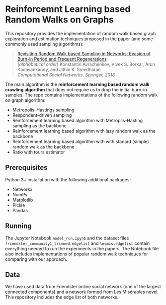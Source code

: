 # Reinforcemnt Learning based Random Walks on Graphs

This repository provides the implementation of random walk based graph exploration and estimation techniques proposed in the paper (and some commonly used sampling algorithms):
> [Revisiting Random Walk based Sampling in Networks: Evasion of Burn-in Period and Frequent Regenerations](https://computationalsocialnetworks.springeropen.com/track/pdf/10.1186/s40649-018-0051-0?site=computationalsocialnetworks.springeropen.com) \
(_alphabetical order_) Konstantin Avrachenkov, Vivek S. Borkar, Arun Kadavankandy, and Jithin K. Sreedharan\
_Computational Social Networks, Springer, 2018_

The main algorithm is the **reinforcement learning based random walk crawling algorithm** that does not require us to drop the initial burn-in samples. The repo contains implementations of the following random walk on graph algorithm:
* Metropolis–Hastings sampling
* Respondent-driven sampling
* Reinforcement learning based algorithm with Metroplis-Hasting sampling as the backbone 
* Reinforcement learning based algorithm with lazy random walk as the backbone
* Reinforcement learning based algorithm with with stanard (simple) random walk as the backbone
* Ratio with tours estimator 

## Prerequisites
Python 3+ installation with the following additional packages:
* Networkx
* NumPy
* Matplotlib
* Pickle
* Pandas

## Running
The Jupyter Notebook `model_run.ipynb` and the dataset files `friendster_community1_trimmed.edgelist` and `lesmis.edgelist` contain everything needed to run the experiments in the papers. The Notebook file also includes implementations of popular random walk techniques for comparing with our approach.

## Data
We have used data from Friendster online social network (one of the largest connected components) and a network formed from Les Misérables novel. This repository includes the edge list of both networks.
